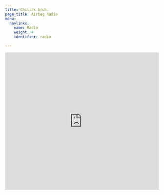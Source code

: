 ```yaml
---
title: Chillax bruh.
page_title: Airbag Radio
menu:
  navlinks:
    name: Radio
    weight: 4
    identifier: radio

---
```

<div><iframe allow="autoplay *; encrypted-media *;" frameborder="0" height="450" style="width:100%;max-width:660px;overflow:hidden;background:transparent;" sandbox="allow-forms allow-popups allow-same-origin allow-scripts allow-storage-access-by-user-activation allow-top-navigation-by-user-activation" src="https://embed.music.apple.com/us/playlist/headphones-on-do-not-disturb/pl.u-gxyRFbz8Mr"></iframe></div>

